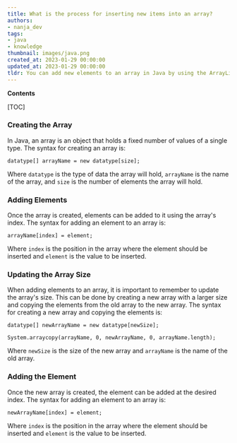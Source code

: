 ```yaml
---
title: What is the process for inserting new items into an array?
authors:
- nanja_dev
tags:
- java
- knowledge
thumbnail: images/java.png
created_at: 2023-01-29 00:00:00
updated_at: 2023-01-29 00:00:00
tldr: You can add new elements to an array in Java by using the ArrayList class or the Arrays.copyOf() method.
---
```


**Contents**

[TOC]

### Creating the Array

In Java, an array is an object that holds a fixed number of values of a single type. The syntax for creating an array is:

`datatype[] arrayName = new datatype[size];`

Where `datatype` is the type of data the array will hold, `arrayName` is the name of the array, and `size` is the number of elements the array will hold.

### Adding Elements

Once the array is created, elements can be added to it using the array's index. The syntax for adding an element to an array is:

`arrayName[index] = element;`

Where `index` is the position in the array where the element should be inserted and `element` is the value to be inserted.

### Updating the Array Size

When adding elements to an array, it is important to remember to update the array's size. This can be done by creating a new array with a larger size and copying the elements from the old array to the new array. The syntax for creating a new array and copying the elements is:

`datatype[] newArrayName = new datatype[newSize];`

`System.arraycopy(arrayName, 0, newArrayName, 0, arrayName.length);`

Where `newSize` is the size of the new array and `arrayName` is the name of the old array.

### Adding the Element

Once the new array is created, the element can be added at the desired index. The syntax for adding an element to an array is:

`newArrayName[index] = element;`

Where `index` is the position in the array where the element should be inserted and `element` is the value to be inserted.
